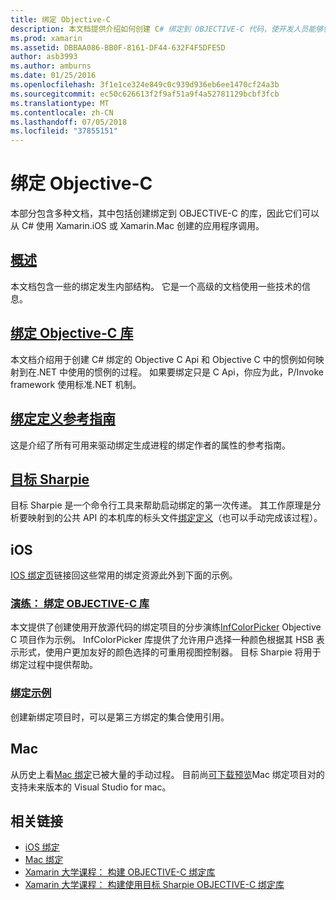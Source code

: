 ```yaml
---
title: 绑定 Objective-C
description: 本文档提供介绍如何创建 C# 绑定到 OBJECTIVE-C 代码，使开发人员能够使用现成的库，在 Xamarin 应用程序中的各种指南的链接。
ms.prod: xamarin
ms.assetid: DBBAA086-BB0F-8161-DF44-632F4F5DFE5D
author: asb3993
ms.author: amburns
ms.date: 01/25/2016
ms.openlocfilehash: 3f1e1ce324e849c0c939d936eb6ee1470cf24a3b
ms.sourcegitcommit: ec50c626613f2f9af51a9f4a52781129bcbf3fcb
ms.translationtype: MT
ms.contentlocale: zh-CN
ms.lasthandoff: 07/05/2018
ms.locfileid: "37855151"
---
```

# <a name="binding-objective-c"></a>绑定 Objective-C

本部分包含多种文档，其中包括创建绑定到 OBJECTIVE-C 的库，因此它们可以从 C# 使用 Xamarin.iOS 或 Xamarin.Mac 创建的应用程序调用。

##  <a name="overviewcross-platformmaciosbindingoverviewmd"></a>[概述](~/cross-platform/macios/binding/overview.md)

本文档包含一些的绑定发生内部结构。 它是一个高级的文档使用一些技术的信息。

##  <a name="binding-objective-c-librariescross-platformmaciosbindingobjective-c-librariesmd"></a>[绑定 Objective-C 库](~/cross-platform/macios/binding/objective-c-libraries.md)

本文档介绍用于创建 C# 绑定的 Objective C Api 和 Objective C 中的惯例如何映射到在.NET 中使用的惯例的过程。
如果要绑定只是 C Api，你应为此，P/Invoke framework 使用标准.NET 机制。

##  <a name="binding-definition-reference-guidecross-platformmaciosbindingbinding-types-referencemd"></a>[绑定定义参考指南](~/cross-platform/macios/binding/binding-types-reference.md)

这是介绍了所有可用来驱动绑定生成进程的绑定作者的属性的参考指南。


## <a name="objective-sharpiecross-platformmaciosbindingobjective-sharpieindexmd"></a>[目标 Sharpie](~/cross-platform/macios/binding/objective-sharpie/index.md)

目标 Sharpie 是一个命令行工具来帮助启动绑定的第一次传递。 其工作原理是分析要映射到的公共 API 的本机库的标头文件[绑定定义](~/cross-platform/macios/binding/objective-c-libraries.md)（也可以手动完成该过程）。

## <a name="ios"></a>iOS

[IOS 绑定页](~/ios/platform/binding-objective-c/index.md)链接回这些常用的绑定资源此外到下面的示例。

### <a name="walkthrough-binding-an-objective-c-libraryiosplatformbinding-objective-cwalkthroughmd"></a>[演练： 绑定 OBJECTIVE-C 库](~/ios/platform/binding-objective-c/walkthrough.md)

本文提供了创建使用开放源代码的绑定项目的分步演练[InfColorPicker](https://github.com/InfinitApps/InfColorPicker) Objective C 项目作为示例。 InfColorPicker 库提供了允许用户选择一种颜色根据其 HSB 表示形式，使用户更加友好的颜色选择的可重用视图控制器。 目标 Sharpie 将用于绑定过程中提供帮助。

### <a name="binding-sampleshttpsgithubcommonomonotouch-bindings"></a>[绑定示例](https://github.com/mono/monotouch-bindings)

创建新绑定项目时，可以是第三方绑定的集合使用引用。

## <a name="mac"></a>Mac

从历史上看[Mac 绑定](~/mac/platform/binding.md)已被大量的手动过程。 目前尚[可下载预览](https://forums.xamarin.com/discussion/59760/xamarin-mac-binding-project-preview)Mac 绑定项目对的支持未来版本的 Visual Studio for mac。



## <a name="related-links"></a>相关链接

- [iOS 绑定](~/ios/platform/binding-objective-c/index.md)
- [Mac 绑定](~/mac/platform/binding.md)
- [Xamarin 大学课程： 构建 OBJECTIVE-C 绑定库](https://university.xamarin.com/classes/track/all#building-an-objective-c-bindings-library)
- [Xamarin 大学课程： 构建使用目标 Sharpie OBJECTIVE-C 绑定库](https://university.xamarin.com/classes/track/all#build-an-objective-c-bindings-library-with-objective-sharpie)
